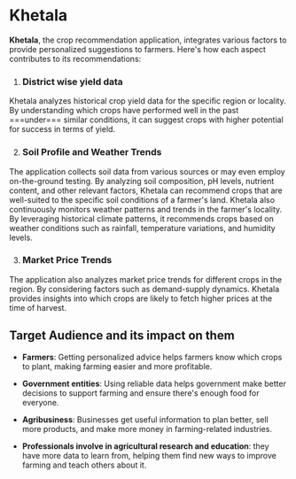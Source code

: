 Khetala
=====================

**Khetala**, the crop recommendation application, integrates various factors to provide personalized suggestions to farmers. Here's how each aspect contributes to its recommendations:
1. ### District wise yield data
Khetala analyzes historical crop yield data for the specific region or locality. By understanding which crops have performed well in the past ===under=== similar conditions, it can suggest crops with higher potential for success in terms of yield.

2. ### Soil Profile and Weather Trends
The application collects soil data from various sources or may even employ on-the-ground testing. By analyzing soil composition, pH levels, nutrient content, and other relevant factors, Khetala can recommend crops that are well-suited to the specific soil conditions of a farmer's land. 
Khetala also continuously monitors weather patterns and trends in the farmer's locality. By leveraging historical climate patterns, it recommends crops based on weather conditions such as rainfall, temperature variations, and humidity levels.  

3. ### Market Price Trends
The application also analyzes market price trends for different crops in the region. By considering factors such as demand-supply dynamics. Khetala provides insights into which crops are likely to fetch higher prices at the time of harvest. 



**Target Audience and its impact on them**
---------------------

- **Farmers**: Getting personalized advice helps farmers know which crops to plant, making farming easier and more profitable.
	
- **Government entities**: Using reliable data helps government make better decisions to support farming and ensure there's enough food for everyone.

- **Agribusiness**: Businesses get useful information to plan better, sell more products, and make more money in farming-related industries.

- **Professionals involve in agricultural research and education**: they have more data to learn from, helping them find new ways to improve farming and teach others about it. 
